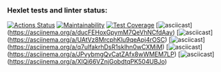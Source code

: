 ### Hexlet tests and linter status:

[![Actions Status](https://github.com/s5198653/frontend-project-44/actions/workflows/hexlet-check.yml/badge.svg)](https://github.com/s5198653/frontend-project-44/actions)
[![Maintainability](https://api.codeclimate.com/v1/badges/c1d8f2847f53bcada379/maintainability)](https://codeclimate.com/github/s5198653/frontend-project-44/maintainability)
[![Test Coverage](https://api.codeclimate.com/v1/badges/c1d8f2847f53bcada379/test_coverage)](https://codeclimate.com/github/s5198653/frontend-project-44/test_coverage)
[![asciicast](https://asciinema.org/a/ducFEHoxGpymM7QeVhNCfdAay.svg)]
(https://asciinema.org/a/ducFEHoxGpymM7QeVhNCfdAay)
[![asciicast](https://asciinema.org/a/UAtVz8MrcphKlu9qeApj4rOSC.svg)]
(https://asciinema.org/a/UAtVz8MrcphKlu9qeApj4rOSC)
[![asciicast](https://asciinema.org/a/q7ulfakrhDsR1sklhn0wCXMiM.svg)]
(https://asciinema.org/a/q7ulfakrhDsR1sklhn0wCXMiM)
[![asciicast](https://asciinema.org/a/JPvybmgQvCatZAfx8wWMEM7LP.svg)]
(https://asciinema.org/a/JPvybmgQvCatZAfx8wWMEM7LP)
[![asciicast](https://asciinema.org/a/XlQi66VZnjGobdtqPK504UBJo.svg)]
(https://asciinema.org/a/XlQi66VZnjGobdtqPK504UBJo)
